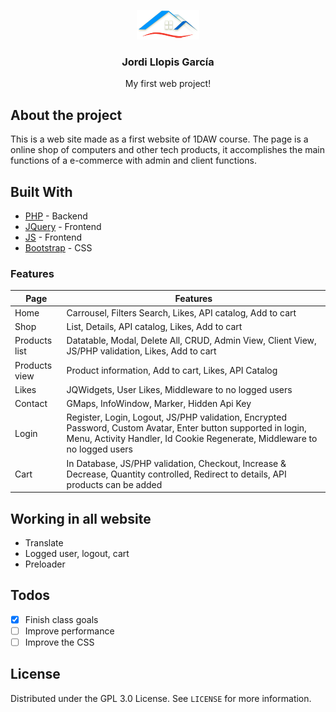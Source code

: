 <p align="center">
  <a href="https://github.com/Jordilg13/PHP_OO_MVC">
    <img src="web/view/img/logo4.png" alt="Logo">
  </a>

  <h3 align="center">Jordi Llopis García</h3>

  <p align="center">
    My first web project!
  </p>
</p>

## About the project
This is a web site made as a first website of 1DAW course. The page is a online shop of computers and other tech products, it accomplishes the main functions of a e-commerce with admin and client functions.

## Built With

* [PHP] - Backend
* [JQuery] - Frontend
* [JS] - Frontend
* [Bootstrap] - CSS 


[PHP]: <http://php.net/>
[MVC]: <https://en.wikipedia.org/wiki/Model%E2%80%93view%E2%80%93controller>
[OOP]: <https://en.wikipedia.org/wiki/Object-oriented_programming>
 [jQuery]: <http://jquery.com>
 [js]: <https://es.wikipedia.org/wiki/JavaScript>
 [Bootstrap]: <https://getbootstrap.com/>
 
### Features

| Page | Features |
|---------|-------------|
| Home | Carrousel, Filters Search, Likes, API catalog, Add to cart |
| Shop | List, Details, API catalog, Likes, Add to cart |
| Products list | Datatable, Modal, Delete All, CRUD, Admin View, Client View, JS/PHP validation,  Likes, Add to cart |
| Products view | Product information, Add to cart, Likes, API Catalog  |
| Likes | JQWidgets, User Likes, Middleware to no logged users |
| Contact | GMaps, InfoWindow, Marker, Hidden Api Key |
| Login | Register, Login, Logout, JS/PHP validation, Encrypted Password, Custom Avatar, Enter button supported in login, Menu, Activity Handler, Id Cookie Regenerate, Middleware to no logged users |
| Cart | In Database, JS/PHP validation, Checkout, Increase & Decrease, Quantity controlled, Redirect to details, API products can be added |
## Working in all website
* Translate
* Logged user, logout, cart
* Preloader

## Todos
- [x] Finish class goals
- [ ] Improve performance
- [ ] Improve the CSS

## License

Distributed under the GPL 3.0 License. See `LICENSE` for more information.